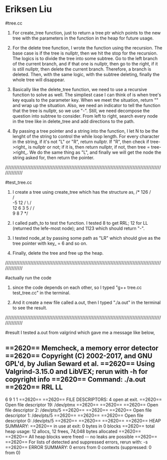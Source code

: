 # Eriksen Liu
#tree.cc
1. For create_tree function, just to return a tree ptr which points to the new tree with the parameters in the function in the heap for future usage.

2. For the delete tree function, I wrote the function using the recursion. The base case is if the tree is nullptr, then we hit the stop for the recursion. The logics is to divide the tree into some subtree. Go to the left branch of the current branch, and if that one is nullptr, then go to the right, if it is still nullptr, then delete the current branch. Therefore, a branch is deleted. Then, with the same logic, with the subtree deleting, finally the whole tree will disappear.

3. Basically like the delete_tree function, we need to use a recursive function to solve as well. The simpliest case I can think of is when tree's key equals to the parameter key. When we meet the situation, return "" and wrap up the situation. Also, we need an indicator to tell the function that the tree is nullptr, so we use "-". Still, we need decompose the question into subtree to consider. From left to right, search every node in the tree like in delete_tree and add directions to the path.

4. By passing a tree pointer and a string into the function, I let N to be the lenght of the string to control the while loop length. For every character in the string, if it's not "L" or "R", return nullptr. If "R", then check if tree->right_ is nullptr or not; if it is, then return nullptr, if not, then tree = tree->right_. We do the same thing as "L", and finally we will get the node the string asked for, then return the pointer.

//////////////////////////////////////////////////////////////////////////////////////////////////////////////

#test_tree.cc
1. I create a tree using create_tree which has the structure as,
/*
            126
           /   \
          /     \
        -5       12
        / \     /  \
      12   6   3    5
          /        /  \
         9        8    7
*/

2. I called path_to to test the function. I tested 8 to get RRL; 12 for LL (returned the lefe-most node); and 1123 which should return "-".

3. I tested node_at by passing some path as "LR" which should give as the tree pointer with key_ = 6 and so on.

4. Finally, delete the tree and free up the heap.

//////////////////////////////////////////////////////////////////////////////////////////////////////////////

#actually run the code
1. since the code depends on each other, so I typed "g++ tree.cc test_tree.cc" in the terminal.

2. And it create a new file called a.out, then I typed "./a.out" in the terminal to see the result.

//////////////////////////////////////////////////////////////////////////////////////////////////////////////

#result
I tested a.out from valgrind which gave me a message like below,

==2620== Memcheck, a memory error detector
==2620== Copyright (C) 2002-2017, and GNU GPL'd, by Julian Seward et al.
==2620== Using Valgrind-3.15.0 and LibVEX; rerun with -h for copyright info
==2620== Command: ./a.out
==2620== 
RRL
LL
-
6
9
1
1
==2620== 
==2620== FILE DESCRIPTORS: 4 open at exit.
==2620== Open file descriptor 19: /dev/ptmx
==2620==    <inherited from parent>
==2620== 
==2620== Open file descriptor 2: /dev/pts/5
==2620==    <inherited from parent>
==2620== 
==2620== Open file descriptor 1: /dev/pts/5
==2620==    <inherited from parent>
==2620== 
==2620== Open file descriptor 0: /dev/pts/5
==2620==    <inherited from parent>
==2620== 
==2620== 
==2620== HEAP SUMMARY:
==2620==     in use at exit: 0 bytes in 0 blocks
==2620==   total heap usage: 12 allocs, 12 frees, 74,048 bytes allocated
==2620== 
==2620== All heap blocks were freed -- no leaks are possible
==2620== 
==2620== For lists of detected and suppressed errors, rerun with: -s
==2620== ERROR SUMMARY: 0 errors from 0 contexts (suppressed: 0 from 0)